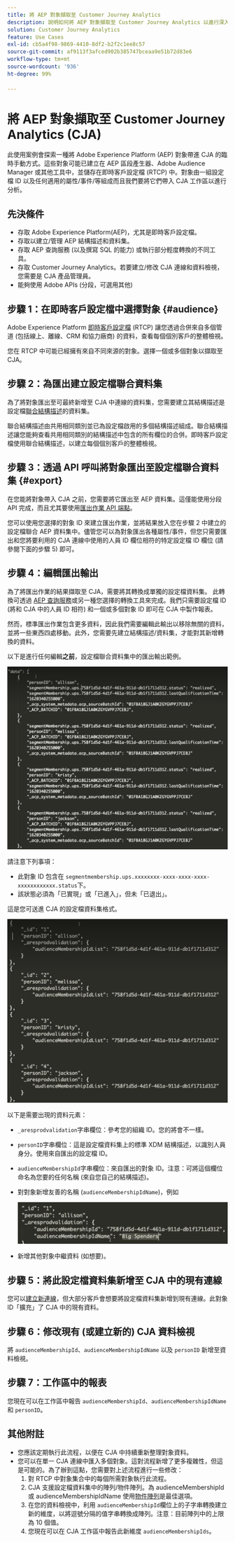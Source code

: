```yaml
---
title: 將 AEP 對象擷取至 Customer Journey Analytics
description: 說明如何將 AEP 對象擷取至 Customer Journey Analytics 以進行深入分析。
solution: Customer Journey Analytics
feature: Use Cases
exl-id: cb5a4f98-9869-4410-8df2-b2f2c1ee8c57
source-git-commit: af9113f3afced902b385747bceaa9e51b72d83e6
workflow-type: tm+mt
source-wordcount: '936'
ht-degree: 99%

---
```


# 將 AEP 對象擷取至 Customer Journey Analytics (CJA)

此使用案例會探索一種將 Adob&#x200B;&#x200B;e Experience Platform (AEP) 對象帶進 CJA 的臨時手動方式。這些對象可能已建立在 AEP 區段產生器、Adobe Audience Manager 或其他工具中，並儲存在即時客戶設定檔 (RTCP) 中。對象由一組設定檔 ID 以及任何適用的屬性/事件/等組成而且我們要將它們帶入 CJA 工作區以進行分析。

## 先決條件

* 存取 Adobe Experience Platform(AEP)，尤其是即時客戶設定檔。
* 存取以建立/管理 AEP 結構描述和資料集。
* 存取 AEP 查詢服務 (以及撰寫 SQL 的能力) 或執行部分輕度轉換的不同工具。
* 存取 Customer Journey Analytics。若要建立/修改 CJA 連線和資料檢視，您需要是 CJA 產品管理員。
* 能夠使用 Adobe APIs (分段，可選用其他)

## 步驟 1：在即時客戶設定檔中選擇對象 {#audience}

Adobe Experience Platform [即時客戶設定檔](https://experienceleague.adobe.com/docs/experience-platform/profile/home.html?lang=tw) (RTCP) 讓您透過合併來自多個管道 (包括線上、離線、CRM 和協力廠商) 的資料，查看每個個別客戶的整體檢視。

您在 RTCP 中可能已經擁有來自不同來源的對象。選擇一個或多個對象以擷取至 CJA。

## 步驟 2：為匯出建立設定檔聯合資料集

為了將對象匯出至可最終新增至 CJA 中連線的資料集，您需要建立其結構描述是設定檔[聯合結構描述](https://experienceleague.adobe.com/docs/experience-platform/profile/union-schemas/union-schema.html?lang=tw#understanding-union-schemas)的資料集。

聯合結構描述由共用相同類別並已為設定檔啟用的多個結構描述組成。聯合結構描述讓您能夠查看共用相同類別的結構描述中包含的所有欄位的合併。即時客戶設定檔使用聯合結構描述，以建立每個個別客戶的整體檢視。

## 步驟 3：透過 API 呼叫將對象匯出至設定檔聯合資料集 {#export}

在您能將對象帶入 CJA 之前，您需要將它匯出至 AEP 資料集。這僅能使用分段 API 完成，而且尤其要使用[匯出作業 API 端點](https://experienceleague.adobe.com/docs/experience-platform/segmentation/api/export-jobs.html?lang=tw)。

您可以使用您選擇的對象 ID 來建立匯出作業，並將結果放入您在步驟 2 中建立的設定檔聯合 AEP 資料集中。儘管您可以為對象匯出各種屬性/事件，但您只需要匯出和您將要利用的 CJA 連線中使用的人員 ID 欄位相符的特定設定檔 ID 欄位 (請參閱下面的步驟 5) 即可。

## 步驟 4：編輯匯出輸出

為了將匯出作業的結果擷取至 CJA，需要將其轉換成單獨的設定檔資料集。 此轉換可透過 [AEP 查詢服務](https://experienceleague.adobe.com/docs/experience-platform/query/home.html?lang=tw)或另一種您選擇的轉換工具來完成。我們只需要設定檔 ID (將和 CJA 中的人員 ID 相符) 和一個或多個對象 ID 即可在 CJA 中製作報表。

然而，標準匯出作業包含更多資料，因此我們需要編輯此輸出以移除無關的資料，並將一些東西四處移動。此外，您需要先建立結構描述/資料集，才能對其新增轉換的資料。

以下是進行任何編輯&#x200B;**之前**，設定檔聯合資料集中的匯出輸出範例。

![未編輯的輸出](../assets/export-unedited.png)

請注意下列事項：

* 此對象 ID 包含在 `segmentmembership.ups.xxxxxxxx-xxxx-xxxx-xxxx-xxxxxxxxxxxx.status`下。
* 該狀態必須為「已實現」或「已進入」，但未「已退出」。

這是您可送進 CJA 的設定檔資料集格式。

![已編輯的輸出](../assets/export-edited.png)

以下是需要出現的資料元素：

* `_aresprodvalidation`字串欄位：參考您的組織 ID。您的將會不一樣。
* `personID`字串欄位：這是設定檔資料集上的標準 XDM 結構描述，以識別人員身分。使用來自匯出的設定檔 ID。
* `audienceMembershipId`字串欄位：來自匯出的對象 ID。注意：可將這個欄位命名為您要的任何名稱 (來自您自己的結構描述)。
* 對對象新增友善的名稱 (`audienceMembershipIdName`)，例如

   ![友善對象名稱](../assets/audience-name.png)

* 新增其他對象中繼資料 (如想要)。

## 步驟 5：將此設定檔資料集新增至 CJA 中的現有連線

您可以[建立新連線](/help/connections/create-connection.md)，但大部分客戶會想要將設定檔資料集新增到現有連線。此對象 ID「擴充」了 CJA 中的現有資料。

## 步驟 6：修改現有 (或建立新的) CJA 資料檢視

將 `audienceMembershipId`、`audienceMembershipIdName` 以及 `personID` 新增至資料檢視。

## 步驟 7：工作區中的報表

您現在可以在工作區中報告 `audienceMembershipId`、`audienceMembershipIdName` 和 `personID`。

## 其他附註

* 您應該定期執行此流程，以便在 CJA 中持續重新整理對象資料。
* 您可以在單一 CJA 連線中匯入多個對象。這對流程新增了更多複雜性，但這是可能的。為了辦到這點，您需要對上述流程進行一些修改：
   1. 對 RTCP 中對象集合中的每個所需對象執行此流程。
   1. CJA 支援設定檔資料集中的陣列/物件陣列。為 audienceMembershipId 或 audienceMembershipIdName 使用[物件陣列](https://experienceleague.adobe.com/docs/analytics-platform/using/cja-usecases/complex-data/object-arrays.html)是最佳選項。
   1. 在您的資料檢視中，利用 `audienceMembershipId`欄位上的子字串轉換建立新的維度，以將逗號分隔的值字串轉換成陣列。注意：目前陣列中的上限為 10 個值。
   1. 您現在可以在 CJA 工作區中報告此新維度 `audienceMembershipIds`。
